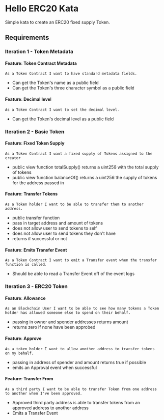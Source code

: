 # Hello ERC20 Kata

Simple kata to create an ERC20 fixed supply Token.

## Requirements

### Iteration 1 - Token Metadata

#### Feature: Token Contract Metadata 
```
As a Token Contract I want to have standard metadata fields.
```
* Can get the Token's name as a public field
* Can get the Token's three character symbol as a public field

#### Feature: Decimal level
```
As a Token Contract I want to set the decimal level.
```
* Can get the Token's decimal level as a public field

### Iteration 2 - Basic Token

#### Feature: Fixed Token Supply
```
As a Token Contract I want a fixed supply of Tokens assigned to the creator
```
* public view function totalSupply() returns a uint256 with the total supply of tokens
* public view function balanceOf() returns a uint256 the supply of tokens for the address passed in

#### Feature: Transfer Tokens
```
As a Token holder I want to be able to transfer them to another address.
```
* public transfer function
* pass in target address and amount of tokens
* does not allow user to send tokens to self
* does not allow user to send tokens they don't have
* returns if successful or not

#### Feature: Emits Transfer Event
```
As a Token Contract I want to emit a Transfer event when the transfer function is called.
```
* Should be able to read a Transfer Event off of the event logs

### Iteration 3 - ERC20 Token

#### Feature: Allowance
```
As an Blockchain User I want to be able to see how many tokens a Token holder has allowed someone else to spend on their behalf.
```
* passing in owner and spender addresses returns amount
* returns zero if none have been approbed

#### Feature: Approve
```
As a token holder I want to allow another address to transfer tokens on my behalf.
```
* passing in address of spender and amount returns true if possible
* emits an Approval event when successful

#### Feature: Transfer From
```
As a third party I want to be able to transfer Token from one address to another when I've been approved.
```
* Approved third party address is able to transfer tokens from an approved address to another address
* Emits a Transfer Event



